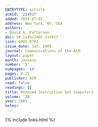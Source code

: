 ```yaml
---
ENTRYTYPE: article
acmid: '214917'
added: 2019-07-02
address: New York, NY, USA
authors:
- David A. Patterson
doi: 10.1145/2465.214917
issn: 0001-0782
issue_date: Jan. 1985
journal: Communications of the ACM
layout: paper
month: January
number: '1'
numpages: '14'
pages: 8-21
publisher: ACM
read: false
readings: []
title: Reduced Instruction Set Computers
volume: '28'
year: 1985
notes:
---
```

{% include links.html %}
